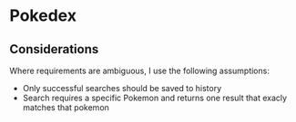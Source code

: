 # Pokedex

## Considerations

Where requirements are ambiguous, I use the following assumptions:

- Only successful searches should be saved to history
- Search requires a specific Pokemon and returns one result that exacly matches that pokemon
